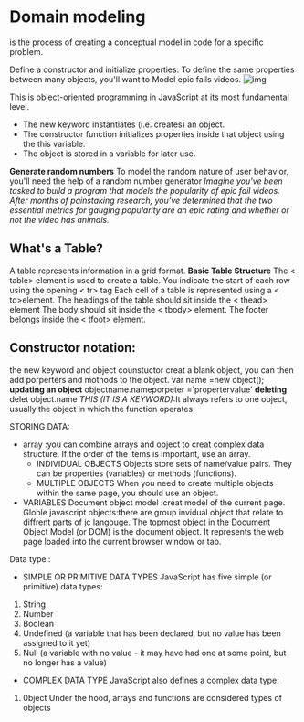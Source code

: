# **Domain modeling**
 is the process of creating a conceptual model in code for a specific problem.

Define a constructor and initialize properties:
To define the same properties between many objects, you'll want to Model epic fails videos.
  ![img](https://image.slidesharecdn.com/coffeescriptisawesome-120507203052-phpapp02/95/why-i-think-coffeescript-is-awesome-50-728.jpg?cb=1336512720)

This is object-oriented programming in JavaScript at its most fundamental level.

- The new keyword instantiates (i.e. creates) an object.
- The constructor function initializes properties inside that object using the this variable.
- The object is stored in a variable for later use.

**Generate random numbers**
To model the random nature of user behavior, you'll need the help of a random number generator
*Imagine you've been tasked to build a program that models the popularity of epic fail videos. After months of painstaking research, you've determined that the two essential metrics for gauging popularity are an epic rating and whether or not the video has animals.* 
## What's a Table?
  A table represents information in a grid format.
**Basic Table Structure**
The < table> element is used to create a table. 
You indicate the start of each row using the opening < tr> tag 
Each cell of a table is represented using a < td>element.
The headings of the table should sit inside the < thead> element
The body should sit inside the < tbody> element. 
The footer belongs inside the < tfoot> element.

## Constructor notation:
the new keyword and object counstuctor creat a blank object, you can then add porperters and mothods to the object.
  var name =new object();
  **updating an object**
  objectname.nameporpeter ='propertervalue'
  **deleting**
  delet object.name
*THIS (IT IS A KEYWORD)*:It always refers to one object, usually the object in which the function operates.  
  
STORING DATA:
- array :you can combine arrays and object to creat complex data structure.
  If the order of the items is important, use an array. 
  - INDIVIDUAL OBJECTS 
Objects store sets of name/value pairs. They can be properties (variables) or methods (functions).
  - MULTIPLE OBJECTS 
When you need to create multiple objects within the same page, you should use an object.  
- VARIABLES
Document object model :creat model of the current page.
Globle javascript objects:there are group invidual object that relate to diffrent parts of jc langouge.
The topmost object in the Document Object Model (or DOM) is the document object. It represents the web page loaded into the current 
browser window or tab.

Data type :
- SIMPLE OR PRIMITIVE DATA TYPES 
JavaScript has five simple (or primitive) data types: 
1. String 
2. Number 
3. Boolean 
4. Undefined (a variable that has been declared, but 
no value has been assigned to it yet) 
5. Null (a variable with no value - it may have had 
one at some point, but no longer has a value) 
- COMPLEX DATA TYPE 
JavaScript also defines a complex data type: 
1. 0bject 
Under the hood, arrays and functions are considered 
types of objects
